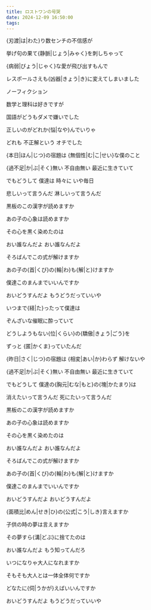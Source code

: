 ```yaml
---
title: ロストワンの号哭
date: 2024-12-09 16:50:00
tags: 
---
```

{刃渡|は|わた}り数センチの不信感が

挙げ句の果て{静脈|じょう|みゃく}を刺しちゃって

{病弱|びょう|じゃく}な愛が飛び出すもんで

レスポールさえも{凶器|きょう|き}に変えてしまいました

ノーフィクション

数学と理科は好きですが

国語がどうもダメで嫌いでした

正しいのがどれか{悩|なや}んでいりゃ

どれも 不正解という オチでした

{本日|ほん|じつ}の宿題は {無個性|む|こ|せい}な僕のこと

{過不足|か|ぶ|そく}無い 不自由無い 最近に生きていて

でもどうして 僕達は 時々に いや毎日

悲しいって言うんだ 淋しいって言うんだ

黒板のこの漢字が読めますか

あの子の心象は読めますか

その心を黒く染めたのは

おい誰なんだよ おい誰なんだよ

そろばんでこの式が解けますか

あの子の{首|くび}の{輪|わ}も{解|と}けますか

僕達このまんまでいいんですか

おいどうすんだよ もうどうだっていいや

いつまで{経|た}ったって僕達は

ぞんざいな催眠に酔っていて

どうしようもない{位|くらい}の{驕傲|きょう|ごう}を

ずっと {匿|かくま}っていたんだ

{昨日|さく|じつ}の宿題は {相変|あい|か}わらず 解けないや

{過不足|か|ぶ|そく}無い 不自由無い 最近に生きていて

でもどうして 僕達の{胸元|むな|もと}の{塊|かたまり}は

消えたいって言うんだ 死にたいって言うんだ

黒板のこの漢字が読めますか

あの子の心象は読めますか

その心を黒く染めたのは

おい誰なんだよ おい誰なんだよ

そろばんでこの式が解けますか

あの子の{首|くび}の{輪|わ}も{解|と}けますか

僕達このまんまでいいんですか

おいどうすんだよ おいどうすんだよ

{面積比|めん|せき|ひ}の{公式|こう|しき}言えますか

子供の時の夢は言えますか

その夢すら{溝|どぶ}に捨てたのは

おい誰なんだよ もう知ってんだろ

いつになりゃ大人になれますか

そもそも大人とは一体全体何ですか

どなたに{伺|うかが}えばいいんですか

おいどうすんだよ もうどうだっていいや
